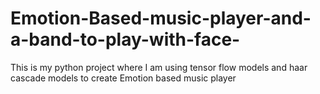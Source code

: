 # Emotion-Based-music-player-and-a-band-to-play-with-face-
This is my python project where I am using tensor flow models and haar cascade models to create Emotion based music player
